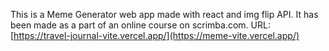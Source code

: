 This is a Meme Generator web app made with react and img flip API. It has been made as a part of an online course on scrimba.com. URL: [https://travel-journal-vite.vercel.app/](https://meme-vite.vercel.app/)
